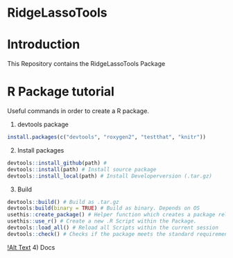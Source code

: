 # RidgeLassoTools

# Introduction
This Repository contains the RidgeLassoTools Package

# R Package tutorial
Useful commands in order to create a R package.
1) devtools package
``` r
install.packages(c("devtools", "roxygen2", "testthat", "knitr"))
```
2) Install packages
``` r
devtools::install_github(path) #
devtools::install(path) # Install source package
devtools::install_local(path) # Install Developerversion (.tar.gz)
```
3) Build

``` r
devtools::build() # Build as .tar.gz
devtools:build(binary = TRUE) # Build as binary. Depends on OS
usethis::create_package() # Helper function which creates a package related folder. Creates an .Rproj file to work in RStudio.
usethis::use_r() # Create a new .R Script within the Package.
devtools::load_all() # Reload all Scripts within the current session
devtools::check() # Checks if the package meets the standard requirements
```
[!Alt Text](https://r-pkgs.org/diagrams/install-load.png)
4) Docs
  
